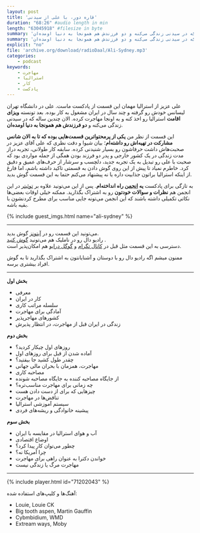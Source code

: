 ```yaml
---
layout: post
title: 'قاره دور، با علی از سیدنی'
duration: "68:26" #audio length in min
length: "63045918" #filesize in byte
summary: 'علی عزیز از استرالیا مهمان این قسمت از پادکست ماست. علی در دانشگاه تهران لیسانس خودش رو گرفته و چند سال در ایران مشغول به کار بوده. بعد تونسته ویزای اقامت استرالیا رو اخذ کنه و به اونجا مهاجرت کرده. الان چندین ساله که در سیدنی زندگی می‌کنه و دو فرزندش هم همونجا به دنیا اومده‌ان.'
summary: 'علی عزیز از استرالیا مهمان این قسمت از پادکست ماست. علی در دانشگاه تهران لیسانس خودش رو گرفته و چند سال در ایران مشغول به کار بوده. بعد تونسته ویزای اقامت استرالیا رو اخذ کنه و به اونجا مهاجرت کرده. الان چندین ساله که در سیدنی زندگی می‌کنه و دو فرزندش هم همونجا به دنیا اومده‌ان.'
explicit: "no"
file: 'archive.org/download/radioDaal/Ali-Sydney.mp3'
categories:
    - podcast
keywords:
    - مهاجرت
    - استرالیا
    - کار
    - پادکست
---
```

علی عزیز از استرالیا مهمان این قسمت از پادکست ماست. علی در دانشگاه تهران لیسانس خودش رو گرفته و چند سال در ایران مشغول به کار بوده. بعد تونسته **ویزای اقامت** استرالیا رو اخذ کنه و به اونجا مهاجرت کرده. الان چندین ساله که در سیدنی زندگی می‌کنه و **دو فرزندش هم همونجا به دنیا اومده‌ان**.

این قسمت از نظر من **یکی از پرمحتواترین قسمت‌هایی بوده که تا به الان شانس مشارکت در تهیه‌اش رو داشته‌ام**؛ بیان شیوا و دقت نظری که علی آقای عزیز در صحبت‌هاش داشت حرفاشون رو بسیار شنیدنی کرده. سابقه کار طولانی، تجربه دراز مدت زندگی در یک کشور خارجی و پدر دو فرزند بودن همگی از جمله مواردی بود که صحبت با علی رو تبدیل به یک تجربه جدید، دلچسب و سرشار از حرف‌های عمیق و دقیق کرد. خاطرم نمیاد تا پیش از این روی گوش دادن به قسمتی تاکید داشته باشم، اما فارغ از اینکه استرالیا براتون جذابیت داره یا نه پیشنهاد می‌کنم حتما به این قسمت گوش بدید.

به تازگی برای پادکست **یه [انجمن](http://bit.ly/2G7Irfx) راه انداخته‌ام**. پس از این می‌تونید علاوه بر [توئیتر](http://twitter.com/radioDaal) در این انجمن هم **نظرات و سوالات خودتون** رو به اشتراک بگذارید. ممکنه خیلی اوقات بعضی‌ها نکاتی تکمیلی داشته باشند که این انجمن می‌تونه جایی مناسب برای مطرح کردنشون با بقیه باشه.

{% include guest_imgs.html name="ali-sydney" %}

<hr>

<!-- <img src="{{site.baseurl}}/public/img/ali-sydney/cover.jpg" class="cover-img"/> -->

می‌تونید این قسمت رو در [آیتونز](http://apple.co/2go4xdT) گوش بدید.  
رادیو دال رو در ناملیک هم می‌تونید [گوش کنید](http://bit.ly/2C2KlZw)
.  
دسترسی به این قسمت مثل قبل در [کانال تگرام](https://t.me/radioDaal) و [گوگل درایو](http://bit.ly/daal-16) هم امکان‌پذیر است.  

ممنون میشم اگه رادیو دال رو با دوستان و آشنایانتون به اشتراک بگذارید تا به گوش افراد بیشتری برسه.  

<hr>

**بخش اول**
- معرفی
- کار در ایران
- سلسله مراتب کاری
- آمادگی برای مهاجرت
- کشورهای مهاجرپذیر
- زندگی در ایران قبل از مهاجرت، در انتظار پذیرش

**بخش دوم**
- روزهای اول چیکار کردید؟
- آماده شدن از قبل برای روزهای اول
- چقدر طول کشید جا بیفتید؟
- مهاجرت، همزمان با بحران مالی جهانی
- مصاحبه کاری
- از جایگاه مصاحبه کننده به جایگاه مصاحبه شونده
- چه زمانی برای مهاجرت مناسب‌تره؟
- چیزهایی که برای از دست دادن هست
- تناقض‌ها در مهاجرت
- سیستم آموزشی استرالیا
- پیشینه خانوادگی و ریشه‌های فردی

**بخش سوم**
- آب و هوای استرالیا در مقایسه با ایران
- اوضاع اقتصادی
- چطور می‌توان کار پیدا کرد؟
- چرا آمریکا نه؟
- خواندن دکترا به عنوان راهی برای مهاجرت
- مهاجرت مرگ یا زندگی نیست


<hr>

{% include player.html id="71202043" %}

آهنگ‌ها و کلیپ‌های استفاده شده:
<div dir="ltr">
<ul>
<li>Louie, Louie CK</li>
<li>Big tooth aspen, Martin Gauffin</li>
<li>Cybmbidium, WMD</li>
<li>Extream ways, Moby</li>
</ul>
</div>
